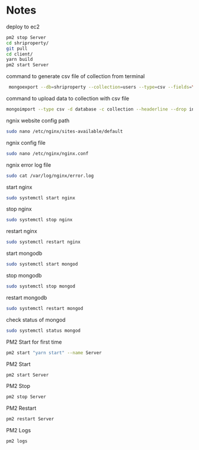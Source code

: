 # Notes

deploy to ec2

```bash
pm2 stop Server
cd shriproperty/
git pull
cd client/
yarn build
pm2 start Server
```

command to generate csv file of collection from terminal

```bash
 mongoexport --db=shriproperty --collection=users --type=csv --fields=\_id,name,email,phone,password --out=user.csv
```

command to upload data to collection with csv file

```bash
mongoimport --type csv -d database -c collection --headerline --drop index2020.csv
```

ngnix website config path

```bash
sudo nano /etc/nginx/sites-available/default
```

ngnix config file

```bash
sudo nano /etc/nginx/nginx.conf
```

ngnix error log file

```bash
sudo cat /var/log/nginx/error.log
```

start nginx

```bash
sudo systemctl start nginx
```

stop nginx

```bash
sudo systemctl stop nginx
```

restart nginx

```bash
sudo systemctl restart nginx
```

start mongodb

```bash
sudo systemctl start mongod
```

stop mongodb

```bash
sudo systemctl stop mongod
```

restart mongodb

```bash
sudo systemctl restart mongod
```

check status of mongod

```bash
sudo systemctl status mongod
```

PM2 Start for first time

```bash
pm2 start "yarn start" --name Server
```

PM2 Start

```bash
pm2 start Server
```

PM2 Stop

```bash
pm2 stop Server
```

PM2 Restart

```bash
pm2 restart Server
```

PM2 Logs

```bash
pm2 logs
```
